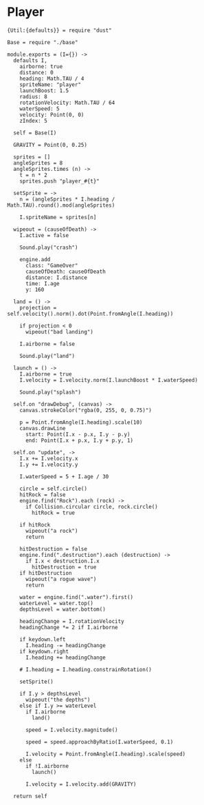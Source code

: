 Player
======

    {Util:{defaults}} = require "dust"

    Base = require "./base"

    module.exports = (I={}) ->
      defaults I,
        airborne: true
        distance: 0
        heading: Math.TAU / 4
        spriteName: "player"
        launchBoost: 1.5
        radius: 8
        rotationVelocity: Math.TAU / 64
        waterSpeed: 5
        velocity: Point(0, 0)
        zIndex: 5

      self = Base(I)

      GRAVITY = Point(0, 0.25)

      sprites = []
      angleSprites = 8
      angleSprites.times (n) ->
        t = n * 2
        sprites.push "player_#{t}"

      setSprite = ->
        n = (angleSprites * I.heading / Math.TAU).round().mod(angleSprites)

        I.spriteName = sprites[n]

      wipeout = (causeOfDeath) ->
        I.active = false

        Sound.play("crash")

        engine.add
          class: "GameOver"
          causeOfDeath: causeOfDeath
          distance: I.distance
          time: I.age
          y: 160

      land = () ->
        projection = self.velocity().norm().dot(Point.fromAngle(I.heading))

        if projection < 0
          wipeout("bad landing")

        I.airborne = false

        Sound.play("land")

      launch = () ->
        I.airborne = true
        I.velocity = I.velocity.norm(I.launchBoost * I.waterSpeed)

        Sound.play("splash")

      self.on "drawDebug", (canvas) ->
        canvas.strokeColor("rgba(0, 255, 0, 0.75)")

        p = Point.fromAngle(I.heading).scale(10)
        canvas.drawLine
          start: Point(I.x - p.x, I.y - p.y)
          end: Point(I.x + p.x, I.y + p.y, 1)

      self.on "update", ->
        I.x += I.velocity.x
        I.y += I.velocity.y

        I.waterSpeed = 5 + I.age / 30

        circle = self.circle()
        hitRock = false
        engine.find("Rock").each (rock) ->
          if Collision.circular circle, rock.circle()
            hitRock = true

        if hitRock
          wipeout("a rock")
          return

        hitDestruction = false
        engine.find(".destruction").each (destruction) ->
          if I.x < destruction.I.x
            hitDestruction = true
        if hitDestruction
          wipeout("a rogue wave")
          return

        water = engine.find(".water").first()
        waterLevel = water.top()
        depthsLevel = water.bottom()

        headingChange = I.rotationVelocity
        headingChange *= 2 if I.airborne

        if keydown.left
          I.heading -= headingChange
        if keydown.right
          I.heading += headingChange

        # I.heading = I.heading.constrainRotation()

        setSprite()

        if I.y > depthsLevel
          wipeout("the depths")
        else if I.y >= waterLevel
          if I.airborne
            land()

          speed = I.velocity.magnitude()

          speed = speed.approachByRatio(I.waterSpeed, 0.1)

          I.velocity = Point.fromAngle(I.heading).scale(speed)
        else
          if !I.airborne
            launch()

          I.velocity = I.velocity.add(GRAVITY)

      return self

